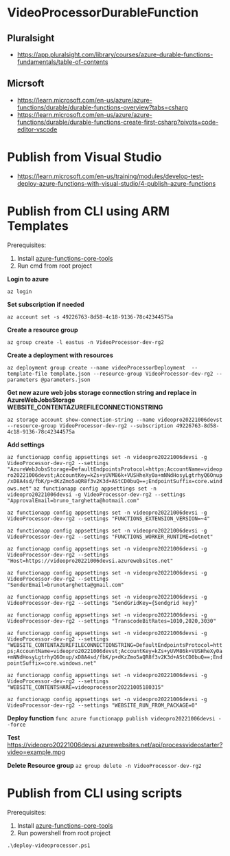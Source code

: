 # VideoProcessorDurableFunction

## Pluralsight

- https://app.pluralsight.com/library/courses/azure-durable-functions-fundamentals/table-of-contents

## Micrsoft

- https://learn.microsoft.com/en-us/azure/azure-functions/durable/durable-functions-overview?tabs=csharp
- https://learn.microsoft.com/en-us/azure/azure-functions/durable/durable-functions-create-first-csharp?pivots=code-editor-vscode


# Publish from Visual Studio

- https://learn.microsoft.com/en-us/training/modules/develop-test-deploy-azure-functions-with-visual-studio/4-publish-azure-functions

# Publish from CLI using ARM Templates

Prerequisites:

1. Install [azure-functions-core-tools](https://learn.microsoft.com/en-us/azure/azure-functions/functions-run-local?tabs=v4%2Cwindows%2Ccsharp%2Cportal%2Cbash#install-the-azure-functions-core-tools) 
2. Run cmd from root project 

**Login to azure** 

`az login`

**Set subscription if needed**

`az account set -s 49226763-8d58-4c18-9136-78c42344575a`

**Create a resource group**

`az group create -l eastus -n VideoProcessor-dev-rg2`

**Create a deployment with resources**

`az deployment group create --name videoProcessorDeployment  --template-file template.json --resource-group VideoProcessor-dev-rg2 --parameters @parameters.json`

**Get new azure web jobs storage connection string and replace in AzureWebJobsStorage WEBSITE_CONTENTAZUREFILECONNECTIONSTRING**

`az storage account show-connection-string --name videopro20221006devst --resource-group VideoProcessor-dev-rg2 --subscription 49226763-8d58-4c18-9136-78c42344575a`


**Add settings** 

`az functionapp config appsettings set -n videopro20221006devsi -g VideoProcessor-dev-rg2 --settings "AzureWebJobsStorage=DefaultEndpointsProtocol=https;AccountName=videopro20221006devst;AccountKey=kZs+yUVM86k+VUSHheXy0a+mNNdHosyLgtrhyQ6Onup/xD8A4sd/fbK/p+dKzZmo5aQR8f3v2K3d+AStCD0buQ==;EndpointSuffix=core.windows.net"` 
`az functionapp config appsettings set -n videopro20221006devsi -g VideoProcessor-dev-rg2 --settings "ApprovalEmail=bruno_targhetta@hotmail.com"`

`az functionapp config appsettings set -n videopro20221006devsi -g VideoProcessor-dev-rg2 --settings "FUNCTIONS_EXTENSION_VERSION=~4"` 

`az functionapp config appsettings set -n videopro20221006devsi -g VideoProcessor-dev-rg2 --settings "FUNCTIONS_WORKER_RUNTIME=dotnet"` 

`az functionapp config appsettings set -n videopro20221006devsi -g VideoProcessor-dev-rg2 --settings "Host=https://videopro20221006devsi.azurewebsites.net"` 

`az functionapp config appsettings set -n videopro20221006devsi -g VideoProcessor-dev-rg2 --settings "SenderEmail=brunotarghetta@gmail.com"`

`az functionapp config appsettings set -n videopro20221006devsi -g VideoProcessor-dev-rg2 --settings "SendGridKey={Sendgrid key}"` 	

`az functionapp config appsettings set -n videopro20221006devsi -g VideoProcessor-dev-rg2 --settings "TranscodeBitRates=1010,2020,3030"` 

`az functionapp config appsettings set -n videopro20221006devsi -g VideoProcessor-dev-rg2 --settings "WEBSITE_CONTENTAZUREFILECONNECTIONSTRING=DefaultEndpointsProtocol=https;AccountName=videopro20221006devst;AccountKey=kZs+yUVM86k+VUSHheXy0a+mNNdHosyLgtrhyQ6Onup/xD8A4sd/fbK/p+dKzZmo5aQR8f3v2K3d+AStCD0buQ==;EndpointSuffix=core.windows.net"` 

`az functionapp config appsettings set -n videopro20221006devsi -g VideoProcessor-dev-rg2 --settings "WEBSITE_CONTENTSHARE=videoprocessor20221005180315"`

`az functionapp config appsettings set -n videopro20221006devsi -g VideoProcessor-dev-rg2 --settings "WEBSITE_RUN_FROM_PACKAGE=0"`


**Deploy function**
`func azure functionapp publish videopro20221006devsi --force`

**Test**
https://videopro20221006devsi.azurewebsites.net/api/processvideostarter?video=example.mpg

**Delete Resource group**
`az group delete -n VideoProcessor-dev-rg2`


# Publish from CLI using scripts

Prerequisites:

1. Install [azure-functions-core-tools](https://learn.microsoft.com/en-us/azure/azure-functions/functions-run-local?tabs=v4%2Cwindows%2Ccsharp%2Cportal%2Cbash#install-the-azure-functions-core-tools) 
2. Run powershell from root project 

`.\deploy-videoprocessor.ps1`
